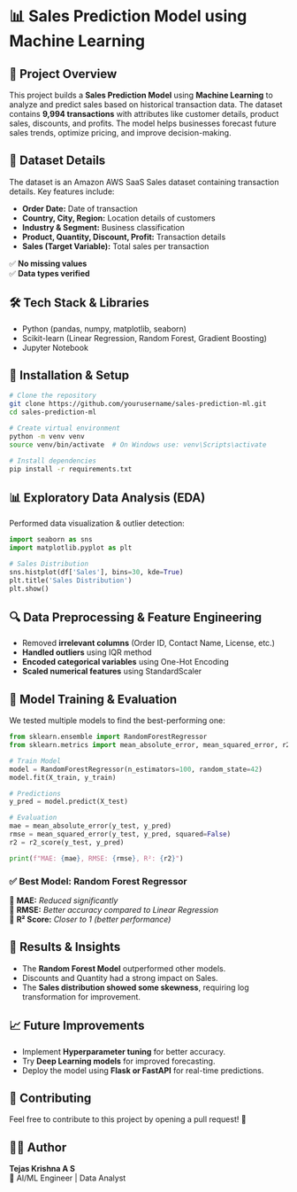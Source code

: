 # 📊 Sales Prediction Model using Machine Learning

## 📝 Project Overview
This project builds a **Sales Prediction Model** using **Machine Learning** to analyze and predict sales based on historical transaction data. The dataset contains **9,994 transactions** with attributes like customer details, product sales, discounts, and profits. The model helps businesses forecast future sales trends, optimize pricing, and improve decision-making.

## 📂 Dataset Details
The dataset is an Amazon AWS SaaS Sales dataset containing transaction details. Key features include:

- **Order Date:** Date of transaction
- **Country, City, Region:** Location details of customers
- **Industry & Segment:** Business classification
- **Product, Quantity, Discount, Profit:** Transaction details
- **Sales (Target Variable):** Total sales per transaction

✅ **No missing values**  
✅ **Data types verified**

## 🛠️ Tech Stack & Libraries
- Python (pandas, numpy, matplotlib, seaborn)
- Scikit-learn (Linear Regression, Random Forest, Gradient Boosting)
- Jupyter Notebook

## 🚀 Installation & Setup
```bash
# Clone the repository
git clone https://github.com/yourusername/sales-prediction-ml.git
cd sales-prediction-ml

# Create virtual environment
python -m venv venv
source venv/bin/activate  # On Windows use: venv\Scripts\activate

# Install dependencies
pip install -r requirements.txt
```

## 📊 Exploratory Data Analysis (EDA)
Performed data visualization & outlier detection:
```python
import seaborn as sns
import matplotlib.pyplot as plt

# Sales Distribution
sns.histplot(df['Sales'], bins=30, kde=True)
plt.title('Sales Distribution')
plt.show()
```

## 🔍 Data Preprocessing & Feature Engineering
- Removed **irrelevant columns** (Order ID, Contact Name, License, etc.)
- **Handled outliers** using IQR method
- **Encoded categorical variables** using One-Hot Encoding
- **Scaled numerical features** using StandardScaler

## 🤖 Model Training & Evaluation
We tested multiple models to find the best-performing one:
```python
from sklearn.ensemble import RandomForestRegressor
from sklearn.metrics import mean_absolute_error, mean_squared_error, r2_score

# Train Model
model = RandomForestRegressor(n_estimators=100, random_state=42)
model.fit(X_train, y_train)

# Predictions
y_pred = model.predict(X_test)

# Evaluation
mae = mean_absolute_error(y_test, y_pred)
rmse = mean_squared_error(y_test, y_pred, squared=False)
r2 = r2_score(y_test, y_pred)

print(f"MAE: {mae}, RMSE: {rmse}, R²: {r2}")
```

### ✅ Best Model: **Random Forest Regressor**
📌 **MAE:** _Reduced significantly_  
📌 **RMSE:** _Better accuracy compared to Linear Regression_  
📌 **R² Score:** _Closer to 1 (better performance)_

## 📌 Results & Insights
- The **Random Forest Model** outperformed other models.
- Discounts and Quantity had a strong impact on Sales.
- The **Sales distribution showed some skewness**, requiring log transformation for improvement.

## 📈 Future Improvements
- Implement **Hyperparameter tuning** for better accuracy.
- Try **Deep Learning models** for improved forecasting.
- Deploy the model using **Flask or FastAPI** for real-time predictions.

## 🤝 Contributing
Feel free to contribute to this project by opening a pull request! 🚀

## 👨‍💻 Author
**Tejas Krishna A S**  
🚀 AI/ML Engineer | Data Analyst 



